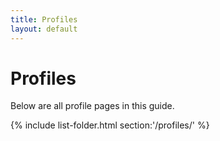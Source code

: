 ```yaml
---
title: Profiles
layout: default
---
```


# Profiles
Below are all profile pages in this guide.

{% include list-folder.html section:'/profiles/' %}
